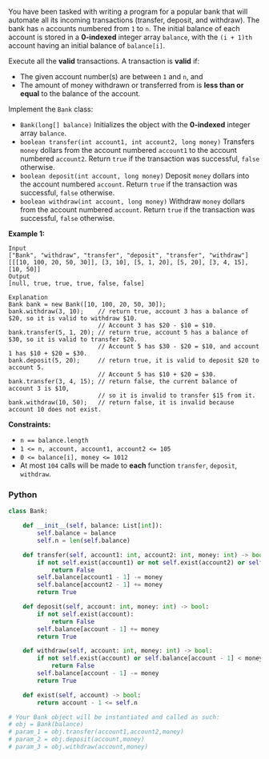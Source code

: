 You have been tasked with writing a program for a popular bank that will automate all its incoming transactions (transfer, deposit, and withdraw). The bank has  `n`  accounts numbered from  `1`  to  `n`. The initial balance of each account is stored in a  **0-indexed**  integer array  `balance`, with the  `(i + 1)th`  account having an initial balance of  `balance[i]`.

Execute all the  **valid**  transactions. A transaction is  **valid**  if:

-   The given account number(s) are between  `1`  and  `n`, and
-   The amount of money withdrawn or transferred from is  **less than or equal**  to the balance of the account.

Implement the  `Bank`  class:

-   `Bank(long[] balance)`  Initializes the object with the  **0-indexed**  integer array  `balance`.
-   `boolean transfer(int account1, int account2, long money)`  Transfers  `money`  dollars from the account numbered  `account1`  to the account numbered  `account2`. Return  `true`  if the transaction was successful,  `false`  otherwise.
-   `boolean deposit(int account, long money)`  Deposit  `money`  dollars into the account numbered  `account`. Return  `true`  if the transaction was successful,  `false`  otherwise.
-   `boolean withdraw(int account, long money)`  Withdraw  `money`  dollars from the account numbered  `account`. Return  `true`  if the transaction was successful,  `false`  otherwise.

**Example 1:**
```
Input
["Bank", "withdraw", "transfer", "deposit", "transfer", "withdraw"]
[[[10, 100, 20, 50, 30]], [3, 10], [5, 1, 20], [5, 20], [3, 4, 15], [10, 50]]
Output
[null, true, true, true, false, false]

Explanation
Bank bank = new Bank([10, 100, 20, 50, 30]);
bank.withdraw(3, 10);    // return true, account 3 has a balance of $20, so it is valid to withdraw $10.
                         // Account 3 has $20 - $10 = $10.
bank.transfer(5, 1, 20); // return true, account 5 has a balance of $30, so it is valid to transfer $20.
                         // Account 5 has $30 - $20 = $10, and account 1 has $10 + $20 = $30.
bank.deposit(5, 20);     // return true, it is valid to deposit $20 to account 5.
                         // Account 5 has $10 + $20 = $30.
bank.transfer(3, 4, 15); // return false, the current balance of account 3 is $10,
                         // so it is invalid to transfer $15 from it.
bank.withdraw(10, 50);   // return false, it is invalid because account 10 does not exist.
```

**Constraints:**

-   `n == balance.length`
-   `1 <= n, account, account1, account2 <= 105`
-   `0 <= balance[i], money <= 1012`
-   At most  `104`  calls will be made to  **each**  function  `transfer`,  `deposit`,  `withdraw`.


### Python
```py
class Bank:

    def __init__(self, balance: List[int]):
        self.balance = balance
        self.n = len(self.balance)

    def transfer(self, account1: int, account2: int, money: int) -> bool:
        if not self.exist(account1) or not self.exist(account2) or self.balance[account1 - 1] < money:
            return False
        self.balance[account1 - 1] -= money
        self.balance[account2 - 1] += money
        return True

    def deposit(self, account: int, money: int) -> bool:
        if not self.exist(account):
            return False
        self.balance[account - 1] += money
        return True

    def withdraw(self, account: int, money: int) -> bool:
        if not self.exist(account) or self.balance[account - 1] < money:
            return False
        self.balance[account - 1] -= money
        return True

    def exist(self, account) -> bool:
        return account - 1 <= self.n

# Your Bank object will be instantiated and called as such:
# obj = Bank(balance)
# param_1 = obj.transfer(account1,account2,money)
# param_2 = obj.deposit(account,money)
# param_3 = obj.withdraw(account,money)
```